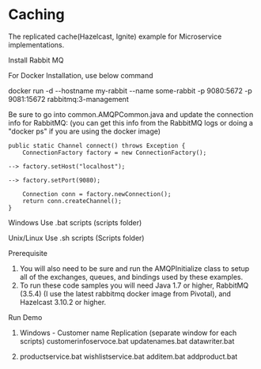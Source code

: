 # Caching 

The replicated cache(Hazelcast, Ignite) example for Microservice implementations.

Install Rabbit MQ

For Docker Installation, use below command

docker run -d --hostname my-rabbit --name some-rabbit -p 9080:5672 -p 9081:15672 rabbitmq:3-management

Be sure to go into common.AMQPCommon.java and update the connection info for RabbitMQ: (you can get this info from the RabbitMQ logs or doing a "docker ps" if you are using the docker image)

```
public static Channel connect() throws Exception {	
	ConnectionFactory factory = new ConnectionFactory();	

-->	factory.setHost("localhost");

-->	factory.setPort(9080);

	Connection conn = factory.newConnection();	
	return conn.createChannel();	
}
```
Windows
   Use  .bat scripts (scripts folder)

Unix/Linux
   Use .sh scripts (Scripts folder)

Prerequisite

   1. You will also need to be sure and run the AMQPInitialize class to setup all of the exchanges, queues, and bindings used by these examples.
   2. To run these code samples you will need Java 1.7 or higher, RabbitMQ (3.5.4) (I use the latest rabbitmq docker image from Pivotal), and Hazelcast 3.10.2 or higher.

Run Demo
  
  1. Windows - Customer name Replication (separate window for each scripts)
     customerinfoservoce.bat 
     updatenames.bat
     datawriter.bat
      
  2. productservice.bat
     wishlistservice.bat
     additem.bat
     addproduct.bat




